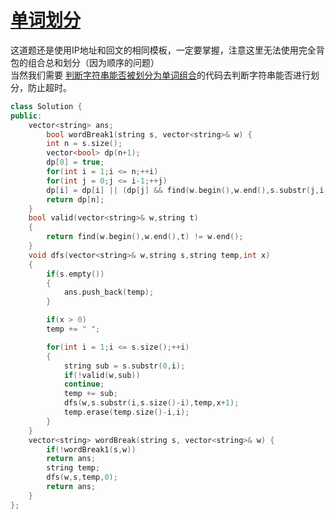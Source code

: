 # [单词划分](https://leetcode-cn.com/problems/word-break-ii/submissions/)
这道题还是使用IP地址和回文的相同模板，一定要掌握，注意这里无法使用完全背包的组合总和划分（因为顺序的问题）    
当然我们需要
[判断字符串能否被划分为单词组合](https://github.com/tangshisong/algorithm/blob/master/%E5%8A%A8%E6%80%81%E8%A7%84%E5%88%92/%E5%88%92%E5%88%86%E5%9E%8Bdp/%E5%8F%A5%E5%AD%90%E5%88%92%E5%88%86.md)的代码去判断字符串能否进行划分，防止超时。  
```cpp
class Solution {
public:
    vector<string> ans;
        bool wordBreak1(string s, vector<string>& w) {
        int n = s.size();
        vector<bool> dp(n+1);
        dp[0] = true;
        for(int i = 1;i <= n;++i)
        for(int j = 0;j <= i-1;++j)
        dp[i] = dp[i] || (dp[j] && find(w.begin(),w.end(),s.substr(j,i-j))!=w.end()); 
        return dp[n];
    }
    bool valid(vector<string>& w,string t)
    {
        return find(w.begin(),w.end(),t) != w.end();
    }
    void dfs(vector<string>& w,string s,string temp,int x)
    {
        if(s.empty())
        {
            ans.push_back(temp);
        }

        if(x > 0)
        temp += " ";

        for(int i = 1;i <= s.size();++i)
        {
            string sub = s.substr(0,i);
            if(!valid(w,sub))
            continue;
            temp += sub;
            dfs(w,s.substr(i,s.size()-i),temp,x+1);
            temp.erase(temp.size()-i,i);
        }
    }
    vector<string> wordBreak(string s, vector<string>& w) {
        if(!wordBreak1(s,w))
        return ans;
        string temp;
        dfs(w,s,temp,0);
        return ans;
    }
};
```
